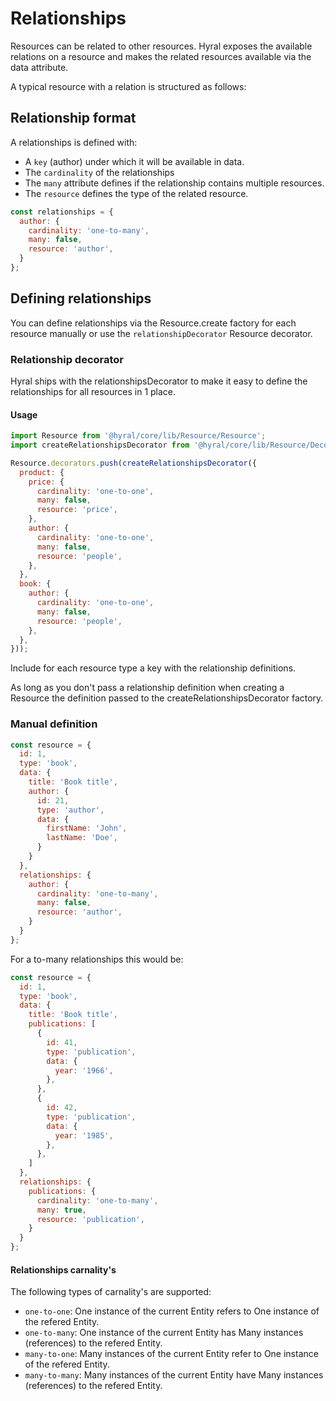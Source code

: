 # Relationships

Resources can be related to other resources. Hyral exposes the available relations on a resource and makes the related
resources available via the data attribute.

A typical resource with a relation is structured as follows:

## Relationship format

A relationships is defined with:
* A `key` (author) under which it will be available in data.
* The `cardinality` of the relationships
* The `many` attribute defines if the relationship contains multiple resources.
* The `resource` defines the type of the related resource.

```javascript
const relationships = {
  author: {
    cardinality: 'one-to-many',
    many: false,
    resource: 'author',
  }
};
```

## Defining relationships

You can define relationships via the Resource.create factory for each resource manually or use the `relationshipDecorator` Resource decorator.

### Relationship decorator

Hyral ships with the relationshipsDecorator to make it easy to define the relationships for all resources in 1 place.

#### Usage
```javascript
import Resource from '@hyral/core/lib/Resource/Resource';
import createRelationshipsDecorator from '@hyral/core/lib/Resource/Decorator/Resource/relationshipsDecorator';

Resource.decorators.push(createRelationshipsDecorator({
  product: {
    price: {
      cardinality: 'one-to-one',
      many: false,
      resource: 'price',
    },
    author: {
      cardinality: 'one-to-one',
      many: false,
      resource: 'people',
    },
  },
  book: {
    author: {
      cardinality: 'one-to-one',
      many: false,
      resource: 'people',
    },
  },
}));
```

Include for each resource type a key with the relationship definitions.

As long as you don't pass a relationship definition when creating a Resource the definition passed to the
createRelationshipsDecorator factory.

### Manual definition
```javascript
const resource = {
  id: 1,
  type: 'book',
  data: {
    title: 'Book title',
    author: {
      id: 21,
      type: 'author',
      data: {
        firstName: 'John',
        lastName: 'Doe',
      }
    }
  },
  relationships: {
    author: {
      cardinality: 'one-to-many',
      many: false,
      resource: 'author',
    }
  }
};
```

For a to-many relationships this would be:

```javascript
const resource = {
  id: 1,
  type: 'book',
  data: {
    title: 'Book title',
    publications: [
      {
        id: 41,
        type: 'publication',
        data: {
          year: '1966',
        },
      },
      {
        id: 42,
        type: 'publication',
        data: {
          year: '1985',
        },
      },
    ]
  },
  relationships: {
    publications: {
      cardinality: 'one-to-many',
      many: true,
      resource: 'publication',
    }
  }
};
```

#### Relationships carnality's

The following types of carnality's are supported:

- `one-to-one`: One instance of the current Entity refers to One instance of the refered Entity.
- `one-to-many`: One instance of the current Entity has Many instances (references) to the refered Entity.
- `many-to-one`: Many instances of the current Entity refer to One instance of the refered Entity.
- `many-to-many`: Many instances of the current Entity have Many instances (references) to the refered Entity.
